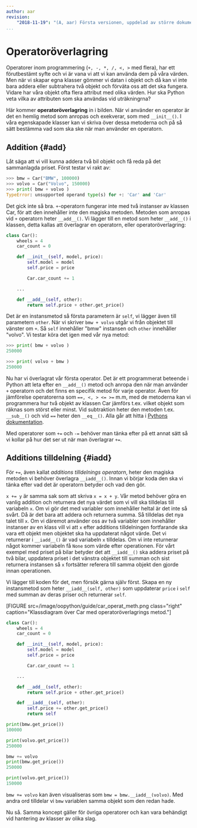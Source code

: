 ```yaml
---
author: aar
revision:
    "2018-11-19": "(A, aar) Första versionen, uppdelad av större dokument."
...
```

Operatoröverlagring
==================================

Operatorer inom programmering (`+, -, *, /, <, >` med flera), har ett förutbestämt syfte och vi är vana vi att vi kan använda dem på våra värden. Men när vi skapar egna klasser gömmer vi datan i objekt och då kan vi inte bara addera eller subtrahera två objekt och förväta oss att det ska fungera. Vidare har våra objekt ofta flera attribut med olika värden. Hur ska Python veta vilka av attributen som ska användas vid uträkningrna?

Här kommer **operatoröverlagring** in i bilden. När vi använder en operator är det en hemlig metod som anropas och exekverar, som med `__init__()`. I våra egenskapade klasser kan vi skriva över dessa metoderna och på så sätt bestämma vad som ska ske när man använder en operatorn.



Addition {#add}
----------------------------------

 Låt säga att vi vill kunna addera två bil objekt och få reda på det sammanlagda priset. Först testar vi rakt av:

```python
>>> bmw = Car("BMW", 100000)
>>> volvo = Car("Volvo", 150000)
>>> print( bmw + volvo )
TypeError: unsupported operand type(s) for +: 'Car' and 'Car'
```

Det gick inte så bra. `+`-operatorn fungerar inte med två instanser av klassen Car, för att den innehåller inte den magiska metoden. Metoden som anropas vid `+` operatorn heter `__add__()`. Vi lägger till en metod som heter `__add__()` i klassen, detta kallas att överlagrar en operatorn, eller operatoröverlagring:

```python
class Car():
    wheels = 4
    car_count = 0

    def __init__(self, model, price):
        self.model = model
        self.price = price

        Car.car_count += 1

    ...

    def __add__(self, other):
        return self.price + other.get_price()
```

Det är en instansmetod så första parametern är `self`, vi lägger även till parametern `other`. När vi skriver `bmw + volvo` utgår vi från objektet till vänster om `+`. Så `self` innehåller "bmw" instansen och `other` innehåller "volvo". Vi testar köra det igen med vår nya metod:

```python
>>> print( bmw + volvo )
250000

>>> print( volvo + bmw )
250000
```

Nu har vi överlagrat vår första operator. Det är ett programmerat beteende i Python att leta efter en `__add__()` metod och anropa den när man använder `+` operatorn och det finns en specifik metod för varje operator. Även för jämförelse operatorerna som `==, <, > <= >=` m.m, med de metoderna kan vi programmera hur två objekt av klassen Car jämförs t.ex. vilket objekt som räknas som störst eller minst. Vid subtraktion heter den metoden t.ex. `__sub__()` och vid `==` heter den `__eq__()`. Alla går att hitta i [Pythons dokumentation](https://docs.python.org/3/library/operator.html). 

Med operatorer som `+=` och `-=` behöver man tänka efter på ett annat sätt så vi kollar på hur det ser ut när man överlagrar `+=`. 

Additions tilldelning {#iadd}
----------------------------------

För `+=`, även kallat _additions tilldelnings operatorn_, heter den magiska metoden vi behöver överlagra `__iadd__()`. Innan vi börjar koda den ska vi tänka efter vad det är operatorn betyder och vad den gör.

`x += y` är samma sak som att skriva `x = x + y`. Vår metod behöver göra en vanlig addition och returnera det nya värdet som vi vill ska tilldelas till variabeln `x`. Om vi gör det med variabler som innehåller heltal är det inte så svårt. Då är det bara att addera och returnera summa. Så tilldelas det nya talet till `x`. Om vi däremot använder oss av två variabler som innehåller instanser av en klass vill vi att `x` efter additions tilldelningen fortfarande ska vara ett objekt men objektet ska ha uppdaterat något värde. Det vi returnerar i `__iadd__()` är vad variabeln `x` tilldelas. Om vi inte returnerar något kommer variabeln få `None` som värde efter operationen. För vårt exempel med priset på bilar betyder det att `__iadd__()` ska addera priset på två bilar, uppdatera priset i det vänstra objektet till summan och sist returnera instansen så `x` fortsätter referera till samma objekt den gjorde innan operationen. 

Vi lägger till koden för det, men försök gärna själv först. Skapa en ny instansmetod som heter `__iadd__(self, other)` som uppdaterar `price` i `self` med summan av deras priser och returnerar `self`.

[FIGURE src=/image/oopython/guide/car_operat_meth.png class="right" caption="Klassdiagram över Car med operatoröverlagrings metod."]

```python
class Car():
    wheels = 4
    car_count = 0

    def __init__(self, model, price):
        self.model = model
        self.price = price

        Car.car_count += 1

    ...

    def __add__(self, other):
        return self.price + other.get_price()

    def __iadd__(self, other):
        self.price += other.get_price()
        return self

print(bmw.get_price())
100000

print(volvo.get_price())
250000

bmw += volvo
print(bmw.get_price())
250000

print(volvo.get_price())
150000
```

`bmw += volvo` kan även visualiseras som `bmw = bmw.__iadd__(volvo)`. Med andra ord tilldelar vi `bmw` variablen samma objekt som den redan hade.

Nu så. Samma koncept gäller för övriga operatorer och kan vara behändigt vid hantering av klasser av olika slag.
